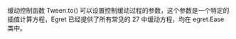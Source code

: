 <!-- 070-tween-ease EDN Egret示例库项目 --> 缓动控制函数 Tween.to() 可以设置控制缓动过程的参数，这个参数是一个特定的插值计算方程，Egret 已经提供了所有常见的 27 中缓动方程，均在 egret.Ease 类中。    